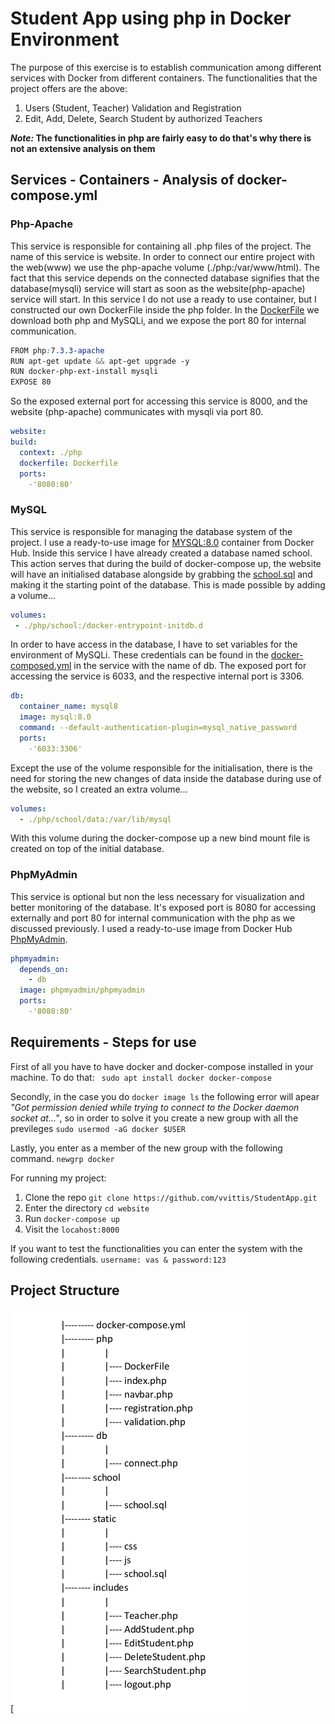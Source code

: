 # Student App using php in Docker Environment
The purpose of this exercise is to establish communication among different services with Docker from different containers.
The functionalities that the project offers are the above:
1. Users (Student, Teacher) Validation and Registration 
2. Edit, Add, Delete, Search Student by authorized Teachers

**_Note:_ The functionalities in php are fairly easy to do that's why there is not an extensive analysis on them**
## Services - Containers - Analysis of docker-compose.yml
### Php-Apache
This service is responsible for containing all .php files of the project. The name of this service is website.
In order to connect our entire project with the web(www) we use the php-apache volume (./php:/var/www/html).
The fact that this service depends on the connected database signifies that the database(mysqli) service
will start as soon as the website(php-apache) service will start.
In this service I do not use a ready to use container, but I constructed our own DockerFile inside the 
php folder. In the [DockerFile](php/Dockerfile) we download both php and MySQLi, and we expose the port 80 for internal communication.

```css
FROM php:7.3.3-apache
RUN apt-get update && apt-get upgrade -y
RUN docker-php-ext-install mysqli
EXPOSE 80 
```
So the exposed external port for accessing this service is 8000, and the website (php-apache)
communicates with mysqli via port 80.
```yaml
website: 
build:
  context: ./php
  dockerfile: Dockerfile
  ports:
    -'8080:80'
```
### MySQL
This service is responsible for managing the database system of the project. 
I use a ready-to-use image for [MYSQL:8.0](https://hub.docker.com/_/mysql) container from Docker Hub. 
Inside this service I have already created a database named school. This action serves that during the build of 
docker-compose up, the website will have an initialised database alongside  by grabbing the
[school.sql](php/school/school.sql) and making it the starting point of the database. This is made possible by adding 
a volume...
```yaml
volumes:
 - ./php/school:/docker-entrypoint-initdb.d
```
In order to have access in the database, I have to set variables for the environment of MySQLi.
These credentials can be found in the [docker-composed.yml](docker-compose.yml) in the service with the name of db.
The exposed port for accessing the service is 6033, and the respective internal port is 3306.
```yaml
db: 
  container_name: mysql8
  image: mysql:8.0
  command: --default-authentication-plugin=mysql_native_password
  ports:
    -'6033:3306'
```
Except the use of the volume responsible for the initialisation, there is the need for storing the new changes 
of data inside the database during use of the website, so I created an extra volume...
```yaml
volumes:
  - ./php/school/data:/var/lib/mysql
```
With this volume during the docker-compose up a new bind mount file is created on top of the initial database. 
### PhpMyAdmin
This service is optional but non the less necessary for visualization and better monitoring of the database.
It's exposed port is 8080 for accessing externally and port 80 for internal communication with the php as we discussed
previously. I used a ready-to-use image from Docker Hub [PhpMyAdmin](https://hub.docker.com/_/phpmyadmin).
```yaml
phpmyadmin:
  depends_on:
    - db
  image: phpmyadmin/phpmyadmin
  ports:
    -'8080:80'
```
## Requirements - Steps for use
First of all you have to have docker and docker-compose installed in your machine. To do that: ``` sudo apt install docker docker-compose```

Secondly, in the case you do ```docker image ls``` the following error will apear _"Got permission denied while
trying to connect to the Docker daemon socket at..."_, so in order to solve it you create a new group with all the previleges ```sudo usermod -aG docker $USER``` 

Lastly, you enter as a member of the new group with the following command. ```newgrp docker```
 
For running my project:
1. Clone the repo ```git clone https://github.com/vvittis/StudentApp.git```
2. Enter the directory ```cd website```
3. Run ```docker-compose up```
4. Visit the ``locahost:8000``

If you want to test the functionalities you can enter the system with the following credentials. ```username: vas & password:123```

## Project Structure

[![Image](doc/project_schema.png)

 
